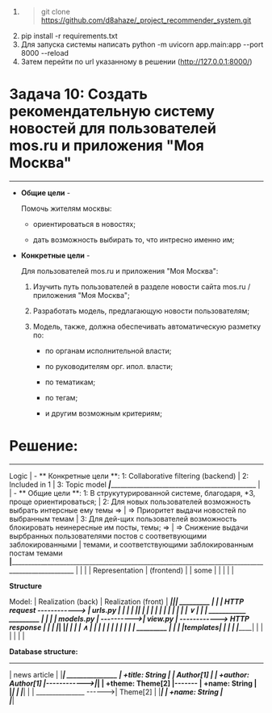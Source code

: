 1. > git clone https://github.com/d8ahaze/_project_recommender_system.git
2. pip install -r requirements.txt
3. Для запуска системы написать python -m uvicorn app.main:app --port 8000 --reload
4. Затем перейти по url указанному в решении (http://127.0.0.1:8000/)

Задача 10: Создать рекомендательную систему новостей для пользователей mos.ru и приложения "Моя Москва"
======================================================================================================
------------------------------------------------------------------------------------------------------

- **Общие цели** - 

    Помочь жителям москвы:
    
    - ориентироваться в новостях; 

    - дать возможность выбирать то, что интресно именно им;


- **Конкретные цели** - 

    Для пользователей mos.ru и приложения "Моя Москва":

     1. Изучить путь пользователей в разделе новости сайта mos.ru / приложения "Моя Москва"; 

     2. Разработать модель, предлагающую новости пользователям;
     
     3. Модель, также, должна обеспечивать автоматическую разметку по:

        - по органам исполнительной власти;
  
        - по руководителям орг. ипол. власти;
  
        - по тематикам;
  
        - по тегам;
  
        - и другим возможным критериям;
 

Решение:
======================================================================================================
------------------------------------------------------------------------------------------------------

 Logic          |   - ** Конкретные цели **: 1: Collaborative filtering
 (backend)      |                            2: Included in 1
                |                            3: Topic model
 _______________|____________________________________________________________
                |
                |   - ** Общие цели **: 1: В струкутурированной системе, благодаря, *3, проще ориентироваться;
                |                       2: Для новых пользователей возможность выбрать интерсные ему темы =>
                |                          => Приоритет выдачи новостей по выбранным темам
                |                       3: Для дей-щих пользователей возможность блокировать неинересные им посты, темы; =>
                |                          => Снижение выдачи вырбранных пользователями постов с соответвующими заблокированными
                |                             темами, и соответствующими заблокированным постам темами 
________________|__________________________________________________________________________________________________________________
                |
                |
                |
                |
Representation  |
(frontend)      |
                |                               some
                |
                |
                |
                |
                |
                
**Structure**

  Model:                                                                    | Realization (back)          | Realization (front)         |
  __________________________________________________________________________|_____________________________|_____________________________|
                                _________                                   |                             |                             |
  HTTP request ------------>   | urls.py |                                  |                             |                             |
                               |_________|                                  |                             |                             |
                                    |                                       |                             |                             |
                                    |                                       |                             |                             |
                                    ∨                                       |                             |                             |
       ___________              _________                                   |                             |                             |
      | models.py | ---------->| view.py | ------------> HTTP response      |                             |                             |
      |___________|            |_________|                                  |                             |                             |
                                    ∧                                       |                             |                             |
                                    |                                       |                             |                             |
                                    |                                       |                             |                             |
                                _________                                   |                             |                             |
                               |templates|                                  |                             |                             |
                               |_________|                                  |                             |                             |
                                                                            |                             |                             |
                                                                            
**Database structure:**

   _____________________
  |     news article    |
  |_____________________|              _______________
  | +title: String      |             |   Author[1]   |
  | +author: Author[1]  |------------>|_______________|
  | +theme: Theme[2]    |-------      | +name: String |        
  |_____________________|      |      |_______________|
                               |
                               |       _______________
                               ------>|    Theme[2]   |
                                      |_______________|
                                      | +name: String |        
                                      |_______________|

  
